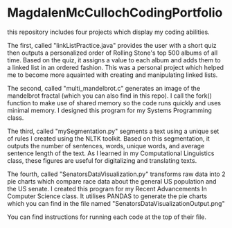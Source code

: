 # MagdalenMcCullochCodingPortfolio
this repository includes four projects which display my coding abilities. 

The first, called "linkListPractice.java" provides the user with a short quiz then outputs a personalized order of Rolling Stone's top 500 albums of all time. Based on the quiz, it assigns a value to each album and adds them to a linked list in an ordered fashion. This was a personal project which helped me to become more aquainted with creating and manipulating linked lists.

The second, called "multi_mandelbrot.c" generates an image of the mandelbrot fractal (which you can also find in this repo). I call the fork() function to make use of shared memory so the code runs quickly and uses minimal memory. I designed this program for my Systems Programming class.  

The third, called "mySegmentation.py" segments a text using a unique set of rules I created using the NLTK toolkit. Based on this segmentation, it outputs the number of sentences, words, unique words, and average sentence length of the text. As I learned in my Computational Linguistics class, these figures are useful for digitalizing and translating texts. 

The fourth, called "SenatorsDataVisualization.py" transforms raw data into 2 pie charts which compare race data about the general US population and the US senate. I created this program for my Recent Advancements In Computer Science class. It utilises PANDAS to generate the pie charts which you can find in the file named "SenatorsDataVisualizationOutput.png"

You can find instructions for running each code at the top of their file. 
